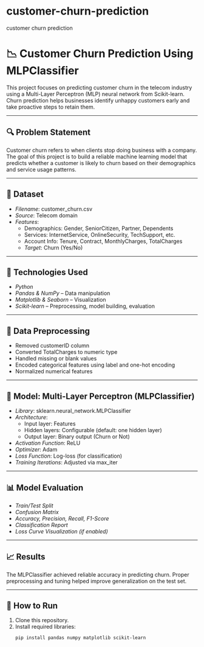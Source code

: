 # customer-churn-prediction
customer churn prediction
# 📉 Customer Churn Prediction Using MLPClassifier

This project focuses on predicting customer churn in the telecom industry using a Multi-Layer Perceptron (MLP) neural network from Scikit-learn. Churn prediction helps businesses identify unhappy customers early and take proactive steps to retain them.

---

## 🔍 Problem Statement

Customer churn refers to when clients stop doing business with a company. The goal of this project is to build a reliable machine learning model that predicts whether a customer is likely to churn based on their demographics and service usage patterns.

---

## 📂 Dataset

- *Filename*: customer_churn.csv
- *Source*: Telecom domain
- *Features*:
  - Demographics: Gender, SeniorCitizen, Partner, Dependents
  - Services: InternetService, OnlineSecurity, TechSupport, etc.
  - Account Info: Tenure, Contract, MonthlyCharges, TotalCharges
  - *Target*: Churn (Yes/No)

---

## 🧪 Technologies Used

- *Python*
- *Pandas & NumPy* – Data manipulation
- *Matplotlib & Seaborn* – Visualization
- *Scikit-learn* – Preprocessing, model building, evaluation

---

## 🧹 Data Preprocessing

- Removed customerID column
- Converted TotalCharges to numeric type
- Handled missing or blank values
- Encoded categorical features using label and one-hot encoding
- Normalized numerical features

---

## 🤖 Model: Multi-Layer Perceptron (MLPClassifier)

- *Library*: sklearn.neural_network.MLPClassifier
- *Architecture*:
  - Input layer: Features
  - Hidden layers: Configurable (default: one hidden layer)
  - Output layer: Binary output (Churn or Not)
- *Activation Function*: ReLU
- *Optimizer*: Adam
- *Loss Function*: Log-loss (for classification)
- *Training Iterations*: Adjusted via max_iter

---

## 📊 Model Evaluation

- *Train/Test Split*
- *Confusion Matrix*
- *Accuracy, Precision, Recall, F1-Score*
- *Classification Report*
- *Loss Curve Visualization (if enabled)*

---

## 📈 Results

The MLPClassifier achieved reliable accuracy in predicting churn. Proper preprocessing and tuning helped improve generalization on the test set.

---

## 🚀 How to Run

1. Clone this repository.
2. Install required libraries:
   ```bash
   pip install pandas numpy matplotlib scikit-learn
